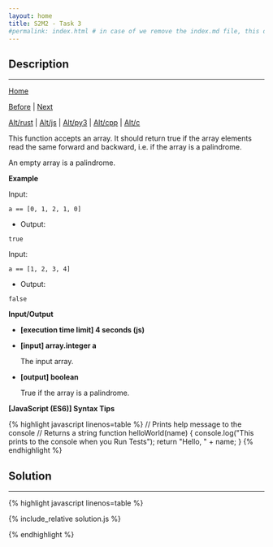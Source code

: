 ```yaml
---
layout: home
title: S2M2 - Task 3
#permalink: index.html # in case of we remove the index.md file, this doc will be the index page
---
```


<div class="row">
<div class="columnStmt" markdown="1">

##  Description
------

[Home](../README.md)

[Before](../S2M2_Task_2/README.md) | [Next](../S2M2_Task_4/README.md)

[Alt/rust](./Alt_rust/README.md) | [Alt/js](./Alt_js/README.html) | [Alt/py3](./Alt_py3/README.md) | [Alt/cpp](./Alt_cpp/README.md) | [Alt/c](./Alt_c/README.md)

This function accepts an array. It should return true if the array elements read the same forward and backward, i.e. if the array is a palindrome.

An empty array is a palindrome.

**Example**

Input:

```
a == [0, 1, 2, 1, 0]
```

-   Output:

```
true
```

Input:

```
a == [1, 2, 3, 4]
```

-   Output:

```
false
```

**Input/Output**

* **[execution time limit] 4 seconds (js)**

* **[input] array.integer a**

    The input array.

* **[output] boolean**

    True if the array is a palindrome.

**[JavaScript (ES6)] Syntax Tips**

{% highlight javascript linenos=table %}
// Prints help message to the console
// Returns a string
function helloWorld(name) {
    console.log("This prints to the console when you Run Tests");
    return "Hello, " + name;
}
{% endhighlight %}

</div>
<div class="columnSol" markdown="1">

## Solution
------

{% highlight javascript linenos=table %}

{% include_relative solution.js %}

{% endhighlight %}

</div>
</div>